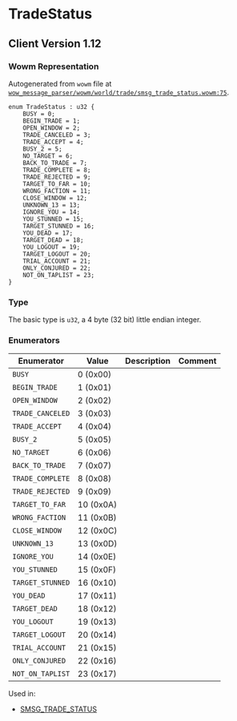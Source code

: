 # TradeStatus

## Client Version 1.12

### Wowm Representation

Autogenerated from `wowm` file at [`wow_message_parser/wowm/world/trade/smsg_trade_status.wowm:75`](https://github.com/gtker/wow_messages/tree/main/wow_message_parser/wowm/world/trade/smsg_trade_status.wowm#L75).

```rust,ignore
enum TradeStatus : u32 {
    BUSY = 0;
    BEGIN_TRADE = 1;
    OPEN_WINDOW = 2;
    TRADE_CANCELED = 3;
    TRADE_ACCEPT = 4;
    BUSY_2 = 5;
    NO_TARGET = 6;
    BACK_TO_TRADE = 7;
    TRADE_COMPLETE = 8;
    TRADE_REJECTED = 9;
    TARGET_TO_FAR = 10;
    WRONG_FACTION = 11;
    CLOSE_WINDOW = 12;
    UNKNOWN_13 = 13;
    IGNORE_YOU = 14;
    YOU_STUNNED = 15;
    TARGET_STUNNED = 16;
    YOU_DEAD = 17;
    TARGET_DEAD = 18;
    YOU_LOGOUT = 19;
    TARGET_LOGOUT = 20;
    TRIAL_ACCOUNT = 21;
    ONLY_CONJURED = 22;
    NOT_ON_TAPLIST = 23;
}
```
### Type
The basic type is `u32`, a 4 byte (32 bit) little endian integer.
### Enumerators
| Enumerator | Value  | Description | Comment |
| --------- | -------- | ----------- | ------- |
| `BUSY` | 0 (0x00) |  |  |
| `BEGIN_TRADE` | 1 (0x01) |  |  |
| `OPEN_WINDOW` | 2 (0x02) |  |  |
| `TRADE_CANCELED` | 3 (0x03) |  |  |
| `TRADE_ACCEPT` | 4 (0x04) |  |  |
| `BUSY_2` | 5 (0x05) |  |  |
| `NO_TARGET` | 6 (0x06) |  |  |
| `BACK_TO_TRADE` | 7 (0x07) |  |  |
| `TRADE_COMPLETE` | 8 (0x08) |  |  |
| `TRADE_REJECTED` | 9 (0x09) |  |  |
| `TARGET_TO_FAR` | 10 (0x0A) |  |  |
| `WRONG_FACTION` | 11 (0x0B) |  |  |
| `CLOSE_WINDOW` | 12 (0x0C) |  |  |
| `UNKNOWN_13` | 13 (0x0D) |  |  |
| `IGNORE_YOU` | 14 (0x0E) |  |  |
| `YOU_STUNNED` | 15 (0x0F) |  |  |
| `TARGET_STUNNED` | 16 (0x10) |  |  |
| `YOU_DEAD` | 17 (0x11) |  |  |
| `TARGET_DEAD` | 18 (0x12) |  |  |
| `YOU_LOGOUT` | 19 (0x13) |  |  |
| `TARGET_LOGOUT` | 20 (0x14) |  |  |
| `TRIAL_ACCOUNT` | 21 (0x15) |  |  |
| `ONLY_CONJURED` | 22 (0x16) |  |  |
| `NOT_ON_TAPLIST` | 23 (0x17) |  |  |

Used in:
* [SMSG_TRADE_STATUS](smsg_trade_status.md)

